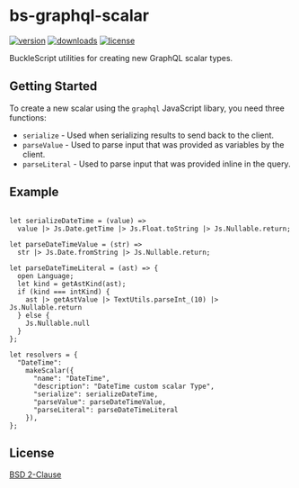 # bs-graphql-scalar

[![version](https://img.shields.io/npm/v/bs-knex.svg)](http://npm.im/bs-knex)
[![downloads](https://img.shields.io/npm/dt/bt-knex.svg)](http://npm.im/bs-knex)
[![license](https://img.shields.io/npm/l/express.svg)](LICENSE)

BuckleScript utilities for creating new GraphQL scalar types.

## Getting Started

To create a new scalar using the `graphql` JavaScript libary, you need three functions:

* `serialize` - Used when serializing results to send back to the client.
* `parseValue` - Used to parse input that was provided as variables by the client.
* `parseLiteral` - Used to parse input that was provided inline in the query.

## Example

```reason

let serializeDateTime = (value) =>
  value |> Js.Date.getTime |> Js.Float.toString |> Js.Nullable.return;

let parseDateTimeValue = (str) =>
  str |> Js.Date.fromString |> Js.Nullable.return;

let parseDateTimeLiteral = (ast) => {
  open Language;
  let kind = getAstKind(ast);
  if (kind === intKind) {
    ast |> getAstValue |> TextUtils.parseInt_(10) |> Js.Nullable.return
  } else {
    Js.Nullable.null
  }
};

let resolvers = {
  "DateTime":
    makeScalar({
      "name": "DateTime",
      "description": "DateTime custom scalar Type",
      "serialize": serializeDateTime,
      "parseValue": parseDateTimeValue,
      "parseLiteral": parseDateTimeLiteral
    }),
};
```

## License

[BSD 2-Clause](LICENSE)
